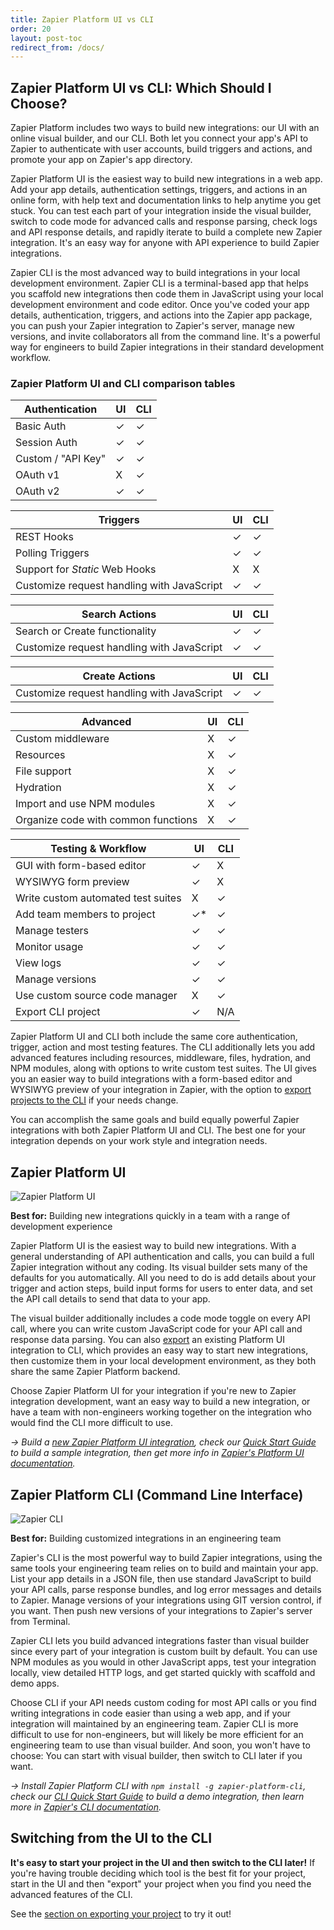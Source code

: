```yaml
---
title: Zapier Platform UI vs CLI
order: 20
layout: post-toc
redirect_from: /docs/
---
```


## Zapier Platform UI vs CLI: Which Should I Choose?

Zapier Platform includes two ways to build new integrations: our UI with an online visual builder, and our CLI. Both let you connect your app's API to Zapier to authenticate with user accounts, build triggers and actions, and promote your app on Zapier's app directory.

Zapier Platform UI is the easiest way to build new integrations in a web app. Add your app details, authentication settings, triggers, and actions in an online form, with help text and documentation links to help anytime you get stuck. You can test each part of your integration inside the visual builder, switch to code mode for advanced calls and response parsing, check logs and API response details, and rapidly iterate to build a complete new Zapier integration. It's an easy way for anyone with API experience to build Zapier integrations.

Zapier CLI is the most advanced way to build integrations in your local development environment. Zapier CLI is a terminal-based app that helps you scaffold new integrations then code them in JavaScript using your local development environment and code editor. Once you've coded your app details, authentication, triggers, and actions into the Zapier app package, you can push your Zapier integration to Zapier's server, manage new versions, and invite collaborators all from the command line. It's a powerful way for engineers to build Zapier integrations in their standard development workflow.

### Zapier Platform UI and CLI comparison tables

| Authentication | UI | CLI |
|----------------|----|-----|
| Basic Auth | ✓ | ✓ |
| Session Auth | ✓  | ✓  |
| Custom / "API Key" | ✓ | ✓ |
| OAuth v1 | X | ✓ |
| OAuth v2 | ✓ | ✓ |


| Triggers | UI | CLI |
|----------|----|-----|
| REST Hooks | ✓ | ✓ |
| Polling Triggers | ✓  | ✓  |
| Support for _Static_ Web Hooks | X | X |
| Customize request handling with JavaScript | ✓ | ✓ |


| Search Actions | UI | CLI |
|----------------|----|-----|
| Search or Create functionality | ✓ | ✓ |
| Customize request handling with JavaScript | ✓  | ✓  |



| Create Actions | UI | CLI |
|----------------|----|-----|
| Customize request handling with JavaScript | ✓  | ✓  |


| Advanced | UI | CLI |
|----------------|----|-----|
| Custom middleware | X  | ✓  |
| Resources | X  | ✓  |
| File support | X  | ✓  |
| Hydration | X  | ✓  |
| Import and use NPM modules  | X  | ✓  |
| Organize code with common functions  | X  | ✓  |


| Testing & Workflow | UI | CLI |
|--------------------|----|-----|
| GUI with form-based editor | ✓  | X  |
| WYSIWYG form preview | ✓  | X  |
| Write custom automated test suites | X  | ✓  |
| Add team members to project | ✓*  | ✓  |
| Manage testers  | ✓  | ✓  |
| Monitor usage  | ✓  | ✓  |
| View logs  | ✓  | ✓  |
| Manage versions  | ✓  | ✓  |
| Use custom source code manager  | X  | ✓  |
| Export CLI project  | ✓  | N/A  |


Zapier Platform UI and CLI both include the same core authentication, trigger, action and most testing features. The CLI additionally lets you add advanced features including resources, middleware, files, hydration, and NPM modules, along with options to write custom test suites. The UI gives you an easier way to build integrations with a form-based editor and WYSIWYG preview of your integration in Zapier, with the option to [export projects to the CLI](/docs/export) if your needs change.

You can accomplish the same goals and build equally powerful Zapier integrations with both Zapier Platform UI and CLI. The best one for your integration depends on your work style and integration needs.

## Zapier Platform UI

![Zapier Platform UI](https://cdn.zappy.app/a8c009d1109749b44052922f2a6ec9bc.png)

**Best for:** Building new integrations quickly in a team with a range of development experience

Zapier Platform UI is the easiest way to build new integrations. With a general understanding of API authentication and calls, you can build a full Zapier integration without any coding. Its visual builder sets many of the defaults for you automatically. All you need to do is add details about your trigger and action steps, build input forms for users to enter data, and set the API call details to send that data to your app.

The visual builder additionally includes a code mode toggle on every API call, where you can write custom JavaScript code for your API call and response data parsing. You can also [export](/docs/export) an existing Platform UI integration to CLI, which provides an easy way to start new integrations, then customize them in your local development environment, as they both share the same Zapier Platform backend.

Choose Zapier Platform UI for your integration if you're new to Zapier integration development, want an easy way to build a new integration, or have a team with non-engineers working together on the integration who would find the CLI more difficult to use.

_→ Build a [new Zapier Platform UI integration](https://zapier.com/app/developer/app/new), check our [Quick Start Guide](https://platform.zapier.com/quickstart/introduction) to build a sample integration, then get more info in [Zapier's Platform UI documentation](https://platform.zapier.com/quickstart/introduction)._

## Zapier Platform CLI (Command Line Interface)

![Zapier CLI](https://cdn.zapier.com/storage/photos/27d28a5fdd0c878d7558b4abd4f106ec.png)

**Best for:** Building customized integrations in an engineering team

Zapier's CLI is the most powerful way to build Zapier integrations, using the same tools your engineering team relies on to build and maintain your app. List your app details in a JSON file, then use standard JavaScript to build your API calls, parse response bundles, and log error messages and details to Zapier. Manage versions of your integrations using GIT version control, if you want. Then push new versions of your integrations to Zapier's server from Terminal.

Zapier CLI lets you build advanced integrations faster than visual builder since every part of your integration is custom built by default. You can use NPM modules as you would in other JavaScript apps, test your integration locally, view detailed HTTP logs, and get started quickly with scaffold and demo apps.

Choose CLI if your API needs custom coding for most API calls or you find writing integrations in code easier than using a web app, and if your integration will maintained by an engineering team. Zapier CLI is more difficult to use for non-engineers, but will likely be more efficient for an engineering team to use than visual builder. And soon, you won't have to choose: You can start with visual builder, then switch to CLI later if you want.

_‌→ Install Zapier Platform CLI with `npm install -g zapier-platform-cli`, check our [CLI Quick Start Guide](https://zapier.com/developer/start/introduction) to build a demo integration, then learn more in [Zapier's CLI documentation](https://zapier.github.io/zapier-platform-cli/)._

## Switching from the UI to the CLI

**It's easy to start your project in the UI and then switch to the CLI later!** If you're having trouble deciding which tool is the best fit for your project, start in the UI and then "export" your project when you find you need the advanced features of the CLI.

See the [section on exporting your project](/docs/export) to try it out!
